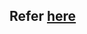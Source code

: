 ## Refer [here](https://github.com/verma-kunal/DevOps-90/blob/main/Journey/OSI-Model/Introduction.md)